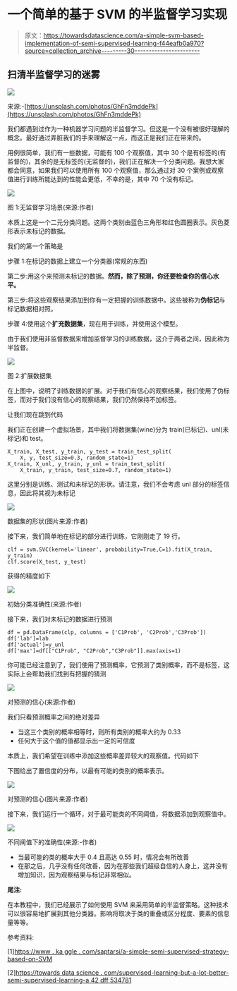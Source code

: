 # 一个简单的基于 SVM 的半监督学习实现

> 原文：<https://towardsdatascience.com/a-simple-svm-based-implementation-of-semi-supervised-learning-f44eafb0a970?source=collection_archive---------30----------------------->

## 扫清半监督学习的迷雾

![](img/8e5174d62d42f1731dc3e309d149cbce.png)

来源:-[https://unsplash.com/photos/GhFn3mddePk](https://unsplash.com/photos/GhFn3mddePk)

我们都遇到过作为一种机器学习问题的半监督学习。但这是一个没有被很好理解的概念。最好通过弄脏我们的手来理解这一点，而这正是我们正在带来的。

用例很简单，我们有一些数据，可能有 100 个观察值，其中 30 个是有标签的(有监督的)，其余的是无标签的(无监督的)，我们正在解决一个分类问题。我想大家都会同意，如果我们可以使用所有 100 个观察值，那么通过对 30 个案例或观察值进行训练所能达到的性能会更低，不幸的是，其中 70 个没有标记。

![](img/f4d1669f69c09d7bcf2b42f10ce6175c.png)

图 1:无监督学习场景(来源:作者)

本质上这是一个二元分类问题。这两个类别由蓝色三角形和红色圆圈表示。灰色菱形表示未标记的数据。

我们的第一个策略是

步骤 1:在标记的数据上建立一个分类器(常规的东西)

第二步:用这个来预测未标记的数据。**然而，除了预测，你还要检查你的信心水平。**

第三步:将这些观察结果添加到你有一定把握的训练数据中。这些被称为**伪标记**与标记数据相对照。

步骤 4:使用这个**扩充数据集**，现在用于训练，并使用这个模型。

由于我们使用非监督数据来增加监督学习的训练数据，这介于两者之间，因此称为半监督。

![](img/80adb1c101c9581bc517318f603c28a5.png)

图 2:扩展数据集

在上图中，说明了训练数据的扩展。对于我们有信心的观察结果，我们使用了伪标签，而对于我们没有信心的观察结果，我们仍然保持不加标签。

让我们现在跳到代码

我们正在创建一个虚拟场景，其中我们将数据集(wine)分为 train(已标记)、unl(未标记)和 test。

```
X_train, X_test, y_train, y_test = train_test_split(
    X, y, test_size=0.3, random_state=1)
X_train, X_unl, y_train, y_unl = train_test_split(
    X_train, y_train, test_size=0.7, random_state=1)
```

这里分别是训练、测试和未标记的形状。请注意，我们不会考虑 unl 部分的标签信息，因此将其视为未标记

![](img/1a401807380fa075b1271e165cabc80e.png)

数据集的形状(图片来源:作者)

接下来，我们简单地在标记的部分进行训练，它刚刚走了 19 行。

```
clf = svm.SVC(kernel='linear', probability=True,C=1).fit(X_train, y_train)
clf.score(X_test, y_test)
```

获得的精度如下

![](img/ebf35f71dd9fbc8765cd0014064c2a21.png)

初始分类准确性(来源:作者)

接下来，我们对未标记的数据进行预测

```
df = pd.DataFrame(clp, columns = ['C1Prob', 'C2Prob','C3Prob']) 
df['lab']=lab
df['actual']=y_unl
df['max']=df[["C1Prob", "C2Prob","C3Prob"]].max(axis=1)
```

你可能已经注意到了，我们使用了预测概率，它预测了类别概率，而不是标签，这实际上会帮助我们找到有把握的猜测

![](img/9d67ce9316d62ac842a0f06ff86bec71.png)

对预测的信心(来源:作者)

我们只看预测概率之间的绝对差异

*   当这三个类别的概率相等时，则所有类别的概率大约为 0.33
*   任何大于这个值的值都显示出一定的可信度

本质上，我们希望在训练中添加这些概率差异较大的观察值。代码如下

下图给出了置信度的分布，以最有可能的类别的概率表示。

![](img/97a3bb626803b6b4ab7fb70b20416990.png)

对预测的信心(图片来源:作者)

接下来，我们运行一个循环，对于最可能类的不同阈值，将数据添加到观察值中。

![](img/1452609dadfdc2612450f974b6945b08.png)

不同阈值下的准确性(来源:-作者)

*   当最可能的类的概率大于 0.4 且高达 0.55 时，情况会有所改善
*   在那之后，几乎没有任何改善，因为在那些我们超级自信的人身上，这并没有增加知识，因为观察结果与标记非常相似。

**尾注:**

在本教程中，我们已经展示了如何使用 SVM 来采用简单的半监督策略。这种技术可以很容易地扩展到其他分类器。影响将取决于类的重叠或区分程度、要素的信息量等等。

参考资料:

[1][https://www . ka ggle . com/saptarsi/a-simple-semi-supervised-strategy-based-on-SVM](https://www.kaggle.com/saptarsi/a-simple-semi-supervised-strategy-based-on-svm)

[2][https://towards data science . com/supervised-learning-but-a-lot-better-semi-supervised-learning-a 42 dff 534781](/supervised-learning-but-a-lot-better-semi-supervised-learning-a42dff534781)